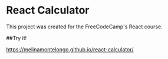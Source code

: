 # React Calculator

This project was created for the FreeCodeCamp's React course.

##Try it!

https://melinamontelongo.github.io/react-calculator/
